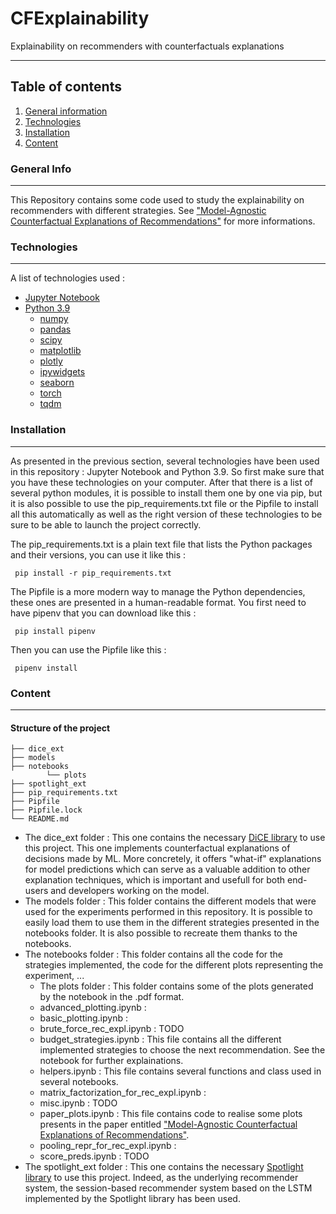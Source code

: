 # CFExplainability
Explainability on recommenders with counterfactuals explanations

***

## Table of contents
1. [General information](#general-info)
2. [Technologies](#technologies)
3. [Installation](#installation)
4. [Content](#content)

<a name="general-info"></a>
### General Info

***
This Repository contains some code used to study the explainability on recommenders with different strategies. See ["Model-Agnostic Counterfactual Explanations of Recommendations"](http://dsachar.net/publication/2021-umap-ksg/) for more informations. 
<a name="technologies"></a>
### Technologies

***

A list of technologies used :
- [Jupyter Notebook](https://jupyter.org/) 
- [Python 3.9](https://www.python.org/downloads/release/python-390/)
    - [numpy](https://numpy.org/)
    - [pandas](https://pandas.pydata.org/)
    - [scipy](https://scipy.org/)
    - [matplotlib](https://matplotlib.org/)
    - [plotly](https://plotly.com/)
    - [ipywidgets](https://ipywidgets.readthedocs.io/en/stable/)
    - [seaborn](https://seaborn.pydata.org/)
    - [torch](https://pytorch.org/)
    - [tqdm](https://pypi.org/project/tqdm/)

<a name="installation"></a>

### Installation

***

As presented in the previous section, several technologies have been used in this repository : Jupyter Notebook and Python 3.9. So first make sure that you have these technologies on your computer. After that there is a list of several python modules, it is possible to install them one by one via pip, but it is also possible to use the pip_requirements.txt file or the Pipfile to install all this automatically as well as the right version of these technologies to be sure to be able to launch the project correctly. 

The pip_requirements.txt is a plain text file that lists the Python packages and their versions, you can use it like this : 

<code> pip install -r pip_requirements.txt </code>

The Pipfile is a more modern way to manage the Python dependencies, these ones are presented in a human-readable format. You first need to have pipenv that you can download like this : 

<code> pip install pipenv </code>

Then you can use the Pipfile like this : 

<code> pipenv install </code>


[//]: <> (This section will contain the tree structure of files.)
<a name="content"></a>

### Content
***
#### Structure of the project

```
├── dice_ext
├── models
├── notebooks
        └── plots
├── spotlight_ext
├── pip_requirements.txt
├── Pipfile
├── Pipfile.lock
└── README.md
```
- The dice_ext folder : This one contains the necessary [DiCE library](https://github.com/interpretml/DiCE) to use this project. This one implements counterfactual explanations of decisions made by ML. More concretely, it offers "what-if" explanations for model predictions which can serve as a valuable addition to other explanation techniques, which is important and usefull for both end-users and developers working on the model.
- The models folder : This folder contains the different models that were used for the experiments performed in this repository. It is possible to easily load them to use them in the different strategies presented in the notebooks folder. It is also possible to recreate them thanks to the notebooks.
- The notebooks folder : This folder contains all the code for the strategies implemented, the code for the different plots representing the experiment, ...
    - The plots folder : This folder contains some of the plots generated by the notebook in the .pdf format.
    - advanced_plotting.ipynb :
    - basic_plotting.ipynb :
    - brute_force_rec_expl.ipynb : TODO
    - budget_strategies.ipynb : This file contains all the different implemented strategies to choose the next recommendation. See the notebook for further explainations.
    - helpers.ipynb : This file contains several functions and class used in several notebooks.
    - matrix_factorization_for_rec_expl.ipynb :
    - misc.ipynb : TODO
    - paper_plots.ipynb : This file contains code to realise some plots presents in the paper entitled ["Model-Agnostic Counterfactual Explanations of Recommendations"](http://dsachar.net/publication/2021-umap-ksg/). 
    - pooling_repr_for_rec_expl.ipynb :
    - score_preds.ipynb : TODO
- The spotlight_ext folder : This one contains the necessary [Spotlight library](https://maciejkula.github.io/spotlight/) to use this project. Indeed, as the underlying recommender system, the session-based recommender system based on the LSTM implemented by the Spotlight library has been used.



